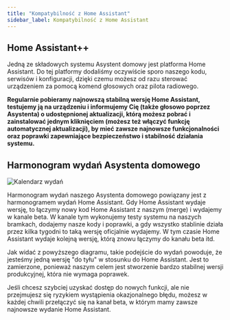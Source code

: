 ```yaml
---
title: "Kompatybilność z Home Assistant"
sidebar_label: Kompatybilność z Home Assistant
---
```


## Home Assistant++

Jedną ze składowych systemu Asystent domowy jest platforma Home Assistant.
Do tej platformy dodaliśmy oczywiście sporo naszego kodu, serwisów i konfiguracji, dzięki czemu możesz od razu sterować urządzeniem za pomocą komend głosowych oraz pilota radiowego.

**Regularnie pobieramy najnowszą stabilną wersję Home Assistant, testujemy ją na urządzeniu i informujemy Cię (także głosowo poprzez Asystenta) o udostępnionej aktualizacji, którą możesz pobrać i zainstalować jednym kliknięciem (możesz też włączyć funkcję automatycznej aktualizacji), by mieć zawsze najnowsze funkcjonalności oraz poprawki zapewniające bezpieczeństwo i stabilność działania systemu.**


## Harmonogram wydań Asystenta domowego

![Kalendarz wydań](/img/en/faq/release_calendar.png)

Harmonogram wydań naszego Asystenta domowego powiązany jest z harmonogramem wydań Home Assistant.
Gdy Home Assistant wydaje wersję, to łączymy nowy kod Home Assistant z naszym (merge) i wydajemy w kanale beta. W kanale tym wykonujemy testy systemu na naszych bramkach, dodajemy nasze kody i poprawki, a gdy wszystko stablinie działa przez kilka tygodni to taką wersję oficjalnie wydajemy. W tym czasie Home Assistant wydaje kolejną wersję, którą znowu łączymy do kanału beta itd.

Jak widać z powyższego diagramu, takie podejście do wydań powoduje, że jesteśmy jedną wersję "do tyłu" w stosunku do Home Assistant. Jest to zamierzone, ponieważ naszym celem jest stworzenie bardzo stabilnej wersji produkcyjnej, która nie wymaga poprawek.

Jeśli chcesz szybciej uzyskać dostęp do nowych funkcji, ale nie przejmujesz się ryzykiem wystąpienia okazjonalnego błędu, możesz w każdej chwili przełączyć się na kanał beta, w którym mamy zawsze najnowsze wydanie Home Assistant.
